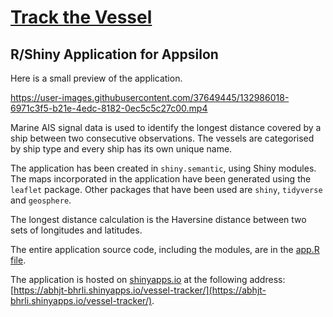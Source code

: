 # [Track the Vessel](https://abhjt-bhrli.shinyapps.io/vessel-tracker/) 
## R/Shiny Application for Appsilon

Here is a small preview of the application.


https://user-images.githubusercontent.com/37649445/132986018-6971c3f5-b21e-4edc-8182-0ec5c5c27c00.mp4



Marine AIS signal data is used to identify the longest distance covered by a ship between two consecutive observations. The vessels are categorised by ship type and every ship has its own unique name.

The application has been created in `shiny.semantic`, using Shiny modules. The maps incorporated in the application have been generated using the `leaflet` package. Other packages that have been used are `shiny`, `tidyverse` and `geosphere`.

The longest distance calculation is the Haversine distance between two sets of longitudes and latitudes. 

The entire application source code, including the modules, are in the [app.R file](https://github.com/abhjtbhrli/track-vessel/blob/main/app.R).

The application is hosted on [shinyapps.io](https://www.shinyapps.io/) at the following address: [https://abhjt-bhrli.shinyapps.io/vessel-tracker/](https://abhjt-bhrli.shinyapps.io/vessel-tracker/).

